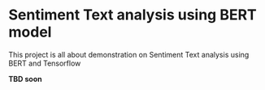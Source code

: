 # Sentiment Text analysis using BERT model
This project is all about demonstration on Sentiment Text analysis using BERT and Tensorflow 

**TBD soon**
